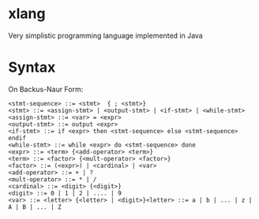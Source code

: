 xlang
=======

Very simplistic programming language implemented in Java

# Syntax
On Backus-Naur Form:

    <stmt-sequence> ::= <stmt>  { ; <stmt>}
    <stmt> ::= <assign-stmt> | <output-stmt> | <if-stmt> | <while-stmt>
    <assign-stmt> ::= <var> = <expr>
    <output-stmt> ::= output <expr>
    <if-stmt> ::= if <expr> then <stmt-sequence> else <stmt-sequence> endif
    <while-stmt> ::= while <expr> do <stmt-sequence> done
    <expr> ::= <term> {<add-operator> <term>}
    <term> ::= <factor> {<mult-operator> <factor>}
    <factor> ::= (<expr>) | <cardinal> | <var>
    <add-operator> ::= + | ?
    <mult-operator> ::= * | /
    <cardinal> ::= <digit> {<digit>}
    <digit> ::= 0 | 1 | 2 | .... | 9
    <var> ::= <letter> {<letter> | <digit>}<letter> ::= a | b | ... | z | A | B | ... | Z
